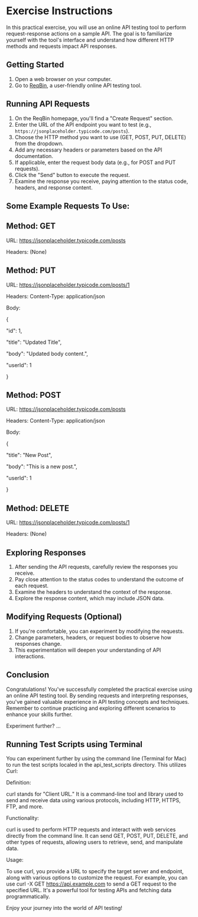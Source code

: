 # Exercise Instructions

In this practical exercise, you will use an online API testing tool to perform request-response actions on a sample API. The goal is to familiarize yourself with the tool's interface and understand how different HTTP methods and requests impact API responses.

## Getting Started

1. Open a web browser on your computer.
2. Go to [ReqBin](https://reqbin.com/), a user-friendly online API testing tool.

## Running API Requests

1. On the ReqBin homepage, you'll find a "Create Request" section.
2. Enter the URL of the API endpoint you want to test (e.g., `https://jsonplaceholder.typicode.com/posts`).
3. Choose the HTTP method you want to use (GET, POST, PUT, DELETE) from the dropdown.
4. Add any necessary headers or parameters based on the API documentation.
5. If applicable, enter the request body data (e.g., for POST and PUT requests).
6. Click the "Send" button to execute the request.
7. Examine the response you receive, paying attention to the status code, headers, and response content.

## Some Example Requests To Use:

## Method: GET

URL: https://jsonplaceholder.typicode.com/posts

Headers: (None)

## Method: PUT

URL: https://jsonplaceholder.typicode.com/posts/1

Headers:
  Content-Type: application/json
  
Body:

{

  "id": 1,
  
  "title": "Updated Title",
  
  "body": "Updated body content.",
  
  "userId": 1
  
}

## Method: POST

URL: https://jsonplaceholder.typicode.com/posts

Headers:
  Content-Type: application/json
  
Body:

{

  "title": "New Post",
  
  "body": "This is a new post.",
  
  "userId": 1
  
}

## Method: DELETE

URL: https://jsonplaceholder.typicode.com/posts/1

Headers: (None)


## Exploring Responses

1. After sending the API requests, carefully review the responses you receive.
2. Pay close attention to the status codes to understand the outcome of each request.
3. Examine the headers to understand the context of the response.
4. Explore the response content, which may include JSON data.

## Modifying Requests (Optional)

1. If you're comfortable, you can experiment by modifying the requests.
2. Change parameters, headers, or request bodies to observe how responses change.
3. This experimentation will deepen your understanding of API interactions.

## Conclusion

Congratulations! You've successfully completed the practical exercise using an online API testing tool. By sending requests and interpreting responses, you've gained valuable experience in API testing concepts and techniques. Remember to continue practicing and exploring different scenarios to enhance your skills further.

Experiment further? ... 

## Running Test Scripts using Terminal

You can experiment further by using the command line (Terminal for Mac) to run the test scripts localed in the api_test_scripts directory.  This utilizes Curl: 

Definition:

curl stands for "Client URL." It is a command-line tool and library used to send and receive data using various protocols, including HTTP, HTTPS, FTP, and more.

Functionality:

curl is used to perform HTTP requests and interact with web services directly from the command line. It can send GET, POST, PUT, DELETE, and other types of requests, allowing users to retrieve, send, and manipulate data.

Usage:

To use curl, you provide a URL to specify the target server and endpoint, along with various options to customize the request. For example, you can use curl -X GET https://api.example.com to send a GET request to the specified URL. It's a powerful tool for testing APIs and fetching data programmatically.

Enjoy your journey into the world of API testing!
